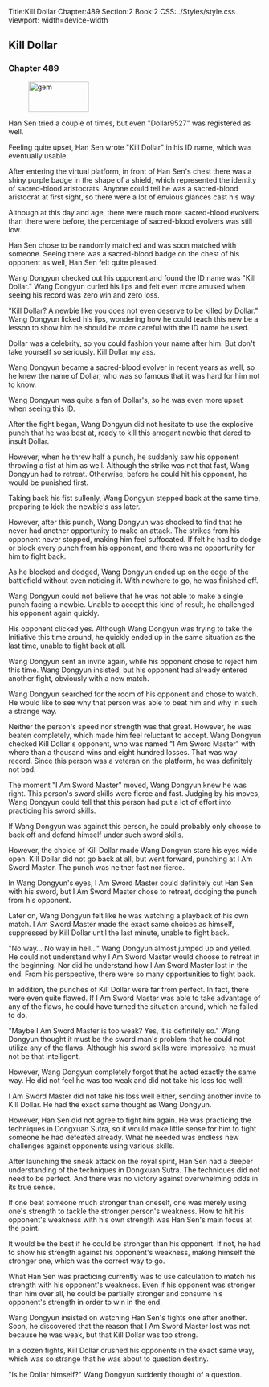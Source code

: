 Title:Kill Dollar 
Chapter:489 
Section:2 
Book:2 
CSS:../Styles/style.css 
viewport: width=device-width
  
## Kill Dollar
### Chapter 489 
<figure>
	<img src="../Images/gem.gif" alt="gem" id="gem" width="120" height="60" />
</figure>
  

  
  Han Sen tried a couple of times, but even "Dollar9527" was registered as well.

Feeling quite upset, Han Sen wrote "Kill Dollar" in his ID name, which was eventually usable.

After entering the virtual platform, in front of Han Sen's chest there was a shiny purple badge in the shape of a shield, which represented the identity of sacred-blood aristocrats. Anyone could tell he was a sacred-blood aristocrat at first sight, so there were a lot of envious glances cast his way.

Although at this day and age, there were much more sacred-blood evolvers than there were before, the percentage of sacred-blood evolvers was still low.

Han Sen chose to be randomly matched and was soon matched with someone. Seeing there was a sacred-blood badge on the chest of his opponent as well, Han Sen felt quite pleased.

Wang Dongyun checked out his opponent and found the ID name was "Kill Dollar." Wang Dongyun curled his lips and felt even more amused when seeing his record was zero win and zero loss.

"Kill Dollar? A newbie like you does not even deserve to be killed by Dollar." Wang Dongyun licked his lips, wondering how he could teach this new be a lesson to show him he should be more careful with the ID name he used.

Dollar was a celebrity, so you could fashion your name after him. But don't take yourself so seriously. Kill Dollar my ass.

Wang Dongyun became a sacred-blood evolver in recent years as well, so he knew the name of Dollar, who was so famous that it was hard for him not to know.

Wang Dongyun was quite a fan of Dollar's, so he was even more upset when seeing this ID.

After the fight began, Wang Dongyun did not hesitate to use the explosive punch that he was best at, ready to kill this arrogant newbie that dared to insult Dollar.

However, when he threw half a punch, he suddenly saw his opponent throwing a fist at him as well. Although the strike was not that fast, Wang Dongyun had to retreat. Otherwise, before he could hit his opponent, he would be punished first.

Taking back his fist sullenly, Wang Dongyun stepped back at the same time, preparing to kick the newbie's ass later.

However, after this punch, Wang Dongyun was shocked to find that he never had another opportunity to make an attack. The strikes from his opponent never stopped, making him feel suffocated. If felt he had to dodge or block every punch from his opponent, and there was no opportunity for him to fight back.

As he blocked and dodged, Wang Dongyun ended up on the edge of the battlefield without even noticing it. With nowhere to go, he was finished off.

Wang Dongyun could not believe that he was not able to make a single punch facing a newbie. Unable to accept this kind of result, he challenged his opponent again quickly.

His opponent clicked yes. Although Wang Dongyun was trying to take the Initiative this time around, he quickly ended up in the same situation as the last time, unable to fight back at all.

Wang Dongyun sent an invite again, while his opponent chose to reject him this time. Wang Dongyun insisted, but his opponent had already entered another fight, obviously with a new match.

Wang Dongyun searched for the room of his opponent and chose to watch. He would like to see why that person was able to beat him and why in such a strange way.

Neither the person's speed nor strength was that great. However, he was beaten completely, which made him feel reluctant to accept. Wang Dongyun checked Kill Dollar's opponent, who was named "I Am Sword Master" with where than a thousand wins and eight hundred losses. That was way record. Since this person was a veteran on the platform, he was definitely not bad.

The moment "I Am Sword Master" moved, Wang Dongyun knew he was right. This person's sword skills were fierce and fast. Judging by his moves, Wang Dongyun could tell that this person had put a lot of effort into practicing his sword skills.

If Wang Dongyun was against this person, he could probably only choose to back off and defend himself under such sword skills.

However, the choice of Kill Dollar made Wang Dongyun stare his eyes wide open. Kill Dollar did not go back at all, but went forward, punching at I Am Sword Master. The punch was neither fast nor fierce.

In Wang Dongyun's eyes, I Am Sword Master could definitely cut Han Sen with his sword, but I Am Sword Master chose to retreat, dodging the punch from his opponent.

Later on, Wang Dongyun felt like he was watching a playback of his own match. I Am Sword Master made the exact same choices as himself, suppressed by Kill Dollar until the last minute, unable to fight back.

"No way… No way in hell…" Wang Dongyun almost jumped up and yelled. He could not understand why I Am Sword Master would choose to retreat in the beginning. Nor did he understand how I Am Sword Master lost in the end. From his perspective, there were so many opportunities to fight back.

In addition, the punches of Kill Dollar were far from perfect. In fact, there were even quite flawed. If I Am Sword Master was able to take advantage of any of the flaws, he could have turned the situation around, which he failed to do.

"Maybe I Am Sword Master is too weak? Yes, it is definitely so." Wang Dongyun thought it must be the sword man's problem that he could not utilize any of the flaws. Although his sword skills were impressive, he must not be that intelligent.

However, Wang Dongyun completely forgot that he acted exactly the same way. He did not feel he was too weak and did not take his loss too well.

I Am Sword Master did not take his loss well either, sending another invite to Kill Dollar. He had the exact same thought as Wang Dongyun.

However, Han Sen did not agree to fight him again. He was practicing the techniques in Dongxuan Sutra, so it would make little sense for him to fight someone he had defeated already. What he needed was endless new challenges against opponents using various skills.

After launching the sneak attack on the royal spirit, Han Sen had a deeper understanding of the techniques in Dongxuan Sutra. The techniques did not need to be perfect. And there was no victory against overwhelming odds in its true sense.

If one beat someone much stronger than oneself, one was merely using one's strength to tackle the stronger person's weakness. How to hit his opponent's weakness with his own strength was Han Sen's main focus at the point.

It would be the best if he could be stronger than his opponent. If not, he had to show his strength against his opponent's weakness, making himself the stronger one, which was the correct way to go.

What Han Sen was practicing currently was to use calculation to match his strength with his opponent's weakness. Even if his opponent was stronger than him over all, he could be partially stronger and consume his opponent's strength in order to win in the end.

Wang Dongyun insisted on watching Han Sen's fights one after another. Soon, he discovered that the reason that I Am Sword Master lost was not because he was weak, but that Kill Dollar was too strong.

In a dozen fights, Kill Dollar crushed his opponents in the exact same way, which was so strange that he was about to question destiny.

"Is he Dollar himself?" Wang Dongyun suddenly thought of a question.
